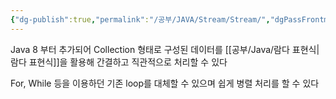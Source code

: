 ```yaml
---
{"dg-publish":true,"permalink":"/공부/JAVA/Stream/Stream/","dgPassFrontmatter":true}
---
```


Java 8 부터 추가되어 Collection 형태로 구성된 데이터를 [[공부/Java/람다 표현식\|람다 표현식]]을 활용해 간결하고 직관적으로 처리할 수 있다

For, While 등을 이용하던 기존 loop를 대체할 수 있으며 쉽게 병렬 처리를 할 수 있다